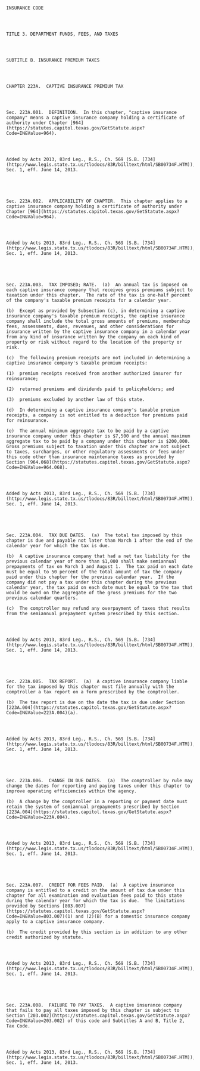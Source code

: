 ﻿
    
    
    	
    					
    
    
    INSURANCE CODE
    
      
    
    
    TITLE 3. DEPARTMENT FUNDS, FEES, AND TAXES
    
      
    
    
    SUBTITLE B. INSURANCE PREMIUM TAXES
    
      
    
    
    CHAPTER 223A.  CAPTIVE INSURANCE PREMIUM TAX
    
      
    
    
    Sec. 223A.001.  DEFINITION.  In this chapter, "captive insurance company" means a captive insurance company holding a certificate of authority under Chapter [964](https://statutes.capitol.texas.gov/GetStatute.aspx?Code=IN&Value=964).
    
    
    
    
    Added by Acts 2013, 83rd Leg., R.S., Ch. 569 (S.B. [734](http://www.legis.state.tx.us/tlodocs/83R/billtext/html/SB00734F.HTM)), Sec. 1, eff. June 14, 2013.
    
    
    
    
    
    Sec. 223A.002.  APPLICABILITY OF CHAPTER.  This chapter applies to a captive insurance company holding a certificate of authority under Chapter [964](https://statutes.capitol.texas.gov/GetStatute.aspx?Code=IN&Value=964).
    
    
    
    
    Added by Acts 2013, 83rd Leg., R.S., Ch. 569 (S.B. [734](http://www.legis.state.tx.us/tlodocs/83R/billtext/html/SB00734F.HTM)), Sec. 1, eff. June 14, 2013.
    
    
    
    
    
    Sec. 223A.003.  TAX IMPOSED; RATE.  (a)  An annual tax is imposed on each captive insurance company that receives gross premiums subject to taxation under this chapter.  The rate of the tax is one-half percent of the company's taxable premium receipts for a calendar year.
    
    (b)  Except as provided by Subsection (c), in determining a captive insurance company's taxable premium receipts, the captive insurance company shall include the total gross amounts of premiums, membership fees, assessments, dues, revenues, and other considerations for insurance written by the captive insurance company in a calendar year from any kind of insurance written by the company on each kind of property or risk without regard to the location of the property or risk.
    
    (c)  The following premium receipts are not included in determining a captive insurance company's taxable premium receipts:
    
    (1)  premium receipts received from another authorized insurer for reinsurance;
    
    (2)  returned premiums and dividends paid to policyholders; and
    
    (3)  premiums excluded by another law of this state.
    
    (d)  In determining a captive insurance company's taxable premium receipts, a company is not entitled to a deduction for premiums paid for reinsurance.
    
    (e)  The annual minimum aggregate tax to be paid by a captive insurance company under this chapter is $7,500 and the annual maximum aggregate tax to be paid by a company under this chapter is $200,000.  Gross premiums subject to taxation under this chapter are not subject to taxes, surcharges, or other regulatory assessments or fees under this code other than insurance maintenance taxes as provided by Section [964.068](https://statutes.capitol.texas.gov/GetStatute.aspx?Code=IN&Value=964.068).
    
    
    
    
    Added by Acts 2013, 83rd Leg., R.S., Ch. 569 (S.B. [734](http://www.legis.state.tx.us/tlodocs/83R/billtext/html/SB00734F.HTM)), Sec. 1, eff. June 14, 2013.
    
    
    
    
    
    Sec. 223A.004.  TAX DUE DATES.  (a)  The total tax imposed by this chapter is due and payable not later than March 1 after the end of the calendar year for which the tax is due.
    
    (b)  A captive insurance company that had a net tax liability for the previous calendar year of more than $1,000 shall make semiannual prepayments of tax on March 1 and August 1.  The tax paid on each date must be equal to 50 percent of the total amount of tax the company paid under this chapter for the previous calendar year.  If the company did not pay a tax under this chapter during the previous calendar year, the tax paid on each date must be equal to the tax that would be owed on the aggregate of the gross premiums for the two previous calendar quarters.
    
    (c)  The comptroller may refund any overpayment of taxes that results from the semiannual prepayment system prescribed by this section.
    
    
    
    
    Added by Acts 2013, 83rd Leg., R.S., Ch. 569 (S.B. [734](http://www.legis.state.tx.us/tlodocs/83R/billtext/html/SB00734F.HTM)), Sec. 1, eff. June 14, 2013.
    
    
    
    
    
    Sec. 223A.005.  TAX REPORT.  (a)  A captive insurance company liable for the tax imposed by this chapter must file annually with the comptroller a tax report on a form prescribed by the comptroller.
    
    (b)  The tax report is due on the date the tax is due under Section [223A.004](https://statutes.capitol.texas.gov/GetStatute.aspx?Code=IN&Value=223A.004)(a).
    
    
    
    
    Added by Acts 2013, 83rd Leg., R.S., Ch. 569 (S.B. [734](http://www.legis.state.tx.us/tlodocs/83R/billtext/html/SB00734F.HTM)), Sec. 1, eff. June 14, 2013.
    
    
    
    
    
    Sec. 223A.006.  CHANGE IN DUE DATES.  (a)  The comptroller by rule may change the dates for reporting and paying taxes under this chapter to improve operating efficiencies within the agency.
    
    (b)  A change by the comptroller in a reporting or payment date must retain the system of semiannual prepayments prescribed by Section [223A.004](https://statutes.capitol.texas.gov/GetStatute.aspx?Code=IN&Value=223A.004).
    
    
    
    
    Added by Acts 2013, 83rd Leg., R.S., Ch. 569 (S.B. [734](http://www.legis.state.tx.us/tlodocs/83R/billtext/html/SB00734F.HTM)), Sec. 1, eff. June 14, 2013.
    
    
    
    
    
    Sec. 223A.007.  CREDIT FOR FEES PAID.  (a)  A captive insurance company is entitled to a credit on the amount of tax due under this chapter for all examination and evaluation fees paid to this state during the calendar year for which the tax is due.  The limitations provided by Sections [803.007](https://statutes.capitol.texas.gov/GetStatute.aspx?Code=IN&Value=803.007)(1) and (2)(B) for a domestic insurance company apply to a captive insurance company.
    
    (b)  The credit provided by this section is in addition to any other credit authorized by statute.
    
    
    
    
    Added by Acts 2013, 83rd Leg., R.S., Ch. 569 (S.B. [734](http://www.legis.state.tx.us/tlodocs/83R/billtext/html/SB00734F.HTM)), Sec. 1, eff. June 14, 2013.
    
    
    
    
    
    Sec. 223A.008.  FAILURE TO PAY TAXES.  A captive insurance company that fails to pay all taxes imposed by this chapter is subject to Section [203.002](https://statutes.capitol.texas.gov/GetStatute.aspx?Code=IN&Value=203.002) of this code and Subtitles A and B, Title 2, Tax Code.
    
    
    
    
    Added by Acts 2013, 83rd Leg., R.S., Ch. 569 (S.B. [734](http://www.legis.state.tx.us/tlodocs/83R/billtext/html/SB00734F.HTM)), Sec. 1, eff. June 14, 2013.
    
    
    
    
    				
